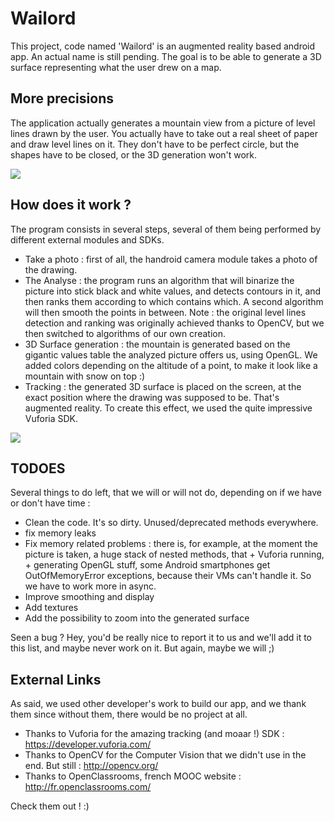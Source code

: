 Wailord
=======
This project, code named 'Wailord' is an augmented reality based android app. An actual name is still pending.
The goal is to be able to generate a 3D surface representing what the user drew on a map.

More precisions
-------
The application actually generates a mountain view from a picture of level lines drawn by the user. You actually have to take out a real sheet of paper and draw level lines on it. They don't have to be perfect circle, but the shapes have to be closed, or the 3D generation won't work.

![](https://raw.githubusercontent.com/LeonardA-L/Wailord/master/screens/unfinished2.png)

How does it work ?
-------
The program consists in several steps, several of them being performed by different external modules and SDKs.

- Take a photo : first of all, the handroid camera module takes a photo of the drawing.
- The Analyse : the program runs an algorithm that will binarize the picture into stick black and white values, and detects contours in it, and then ranks them according to which contains which. A second algorithm will then smooth the points in between. Note : the original level lines detection and ranking was originally achieved thanks to OpenCV, but we then switched to algorithms of our own creation.
- 3D Surface generation : the mountain is generated based on the gigantic values table the analyzed picture offers us, using OpenGL. We added colors depending on the altitude of a point, to make it look like a mountain with snow on top :)
- Tracking : the generated 3D surface is placed on the screen, at the exact position where the drawing was supposed to be. That's augmented reality. To create this effect, we used the quite impressive Vuforia SDK.

![](https://raw.githubusercontent.com/LeonardA-L/Wailord/master/screens/unfinished.png)

TODOES
-------
Several things to do left, that we will or will not do, depending on if we have or don't have time :
- Clean the code. It's so dirty. Unused/deprecated methods everywhere.
- fix memory leaks
- Fix memory related problems : there is, for example, at the moment the picture is taken, a huge stack of nested methods, that + Vuforia running, + generating OpenGL stuff, some Android smartphones get OutOfMemoryError exceptions, because their VMs can't handle it. So we have to work more in async.
- Improve smoothing and display
- Add textures
- Add the possibility to zoom into the generated surface

Seen a bug ? Hey, you'd be really nice to report it to us and we'll add it to this list, and maybe never work on it. But again, maybe we will ;)

External Links
-------
As said, we used other developer's work to build our app, and we thank them since without them, there would be no project at all.
- Thanks to Vuforia for the amazing tracking (and moaar !) SDK : https://developer.vuforia.com/
- Thanks to OpenCV for the Computer Vision that we didn't use in the end. But still : http://opencv.org/
- Thanks to OpenClassrooms, french MOOC website : http://fr.openclassrooms.com/

Check them out ! :)
